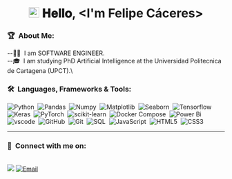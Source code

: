 <h1 align="center">
  <a target="_blank">
    <img src="https://github.com/JayantGoel001/JayantGoel001/blob/master/GIF/Earth.gif" width="24px" style="max-width:100%;">
  </a>
  𝐇𝐞𝐥𝐥𝐨, &lt;I'm Felipe Cáceres&gt;
  <a target="_blank">
  </a>
</h1>

### 🏆 &nbsp;About Me:

--👨‍💻 &nbsp;I am SOFTWARE ENGINEER.\
--🎓 &nbsp;I am studying PhD Artificial Intelligence at the Universidad Politecnica de Cartagena (UPCT).\

### 🛠 &nbsp;Languages, Frameworks & Tools:

![Python](https://img.shields.io/badge/python-3670A0?style=badge&logo=python&logoColor=ffdd54)&nbsp;
![Pandas](https://img.shields.io/badge/pandas%20-%23150458.svg?&style=badge&logo=pandas&logoColor=white)&nbsp;
![Numpy](https://img.shields.io/badge/numpy-4169E1.svg?style=badge&logo=Numpy&logoColor=white)&nbsp;
![Matplotlib](https://img.shields.io/badge/matplotlib-4169E1.svg?style=badge&logo=matplotlib&logoColor=yellow)&nbsp;
![Seaborn](https://img.shields.io/badge/seaborn-4169E1.svg?style=badge&logo=seaborn&logoColor=blue)&nbsp;
![Tensorflow](https://img.shields.io/badge/TensorFlow-ff8f00?logo=tensorflow&logoColor=white)&nbsp;
![Keras](https://img.shields.io/badge/Keras-D00000?logo=keras&logoColor=fff)&nbsp;
![PyTorch](https://img.shields.io/badge/PyTorch-%23EE4C2C.svg?style=badge&logo=PyTorch&logoColor=white)&nbsp;
![scikit-learn](https://img.shields.io/badge/scikit--learn-%23F7931E.svg?style=badge&logo=scikit-learn&logoColor=white)&nbsp;
![Docker Compose](https://img.shields.io/badge/docker%20-%230db7ed.svg?&style=badge&logo=docker&logoColor=white)&nbsp;
![Power Bi](https://img.shields.io/badge/PowerBI-F2C811?style=badge&logo=Power%20BI&logoColor=white)&nbsp;
![vscode](https://img.shields.io/badge/vscode-007ACC.svg?style=badge&logo=visualstudiocode&logoColor=white)&nbsp;
![GitHub](https://img.shields.io/badge/github-%23121011.svg?style=badge&logo=github&logoColor=white)&nbsp;
![Git](https://img.shields.io/badge/git-%23F05033.svg?style=badge&logo=git&logoColor=white)&nbsp;
![SQL](https://img.shields.io/badge/Python-FFD43B?style=badge&logo=python&logoColor=darkgreen)&nbsp;
![JavaScript](https://img.shields.io/badge/javascript-%23323330.svg?style=badge&logo=javascript&logoColor=%23F7DF1E)&nbsp; 
![HTML5](https://img.shields.io/badge/html5-%23E34F26.svg?style=badge&logo=html5&logoColor=white)&nbsp;
![CSS3](https://img.shields.io/badge/css3-%231572B6.svg?style=badge&logo=css3&logoColor=white)&nbsp;


----

### 🤝 &nbsp;Connect with me on:

<p>
<br>	
<a target="_blank" href="https://www.linkedin.com/in/felipe-c%C3%A1ceres/"><img src="https://img.shields.io/badge/-LinkedIn-0077B5?style=badge&logo=Linkedin&logoColor=white"></img></a>
<a href="mailto:felipe.caceres.caro@gmail.com?subject=Hi%20Kartik%20,%20nice%20to%20meet%20you!" target="_blank"><img alt="Email" src="https://img.shields.io/static/v1?style=badge&message=Gmail&color=EA4335&logo=Gmail&logoColor=FFFFFF&label=" /></a>
<br>
</p>
